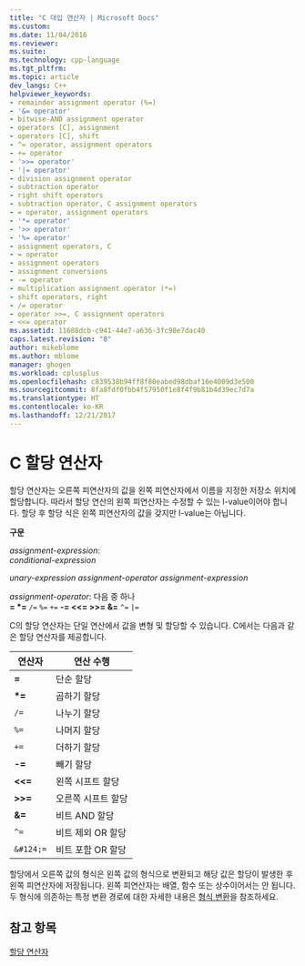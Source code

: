 ```yaml
---
title: "C 대입 연산자 | Microsoft Docs"
ms.custom: 
ms.date: 11/04/2016
ms.reviewer: 
ms.suite: 
ms.technology: cpp-language
ms.tgt_pltfrm: 
ms.topic: article
dev_langs: C++
helpviewer_keywords:
- remainder assignment operator (%=)
- '&= operator'
- bitwise-AND assignment operator
- operators [C], assignment
- operators [C], shift
- ^= operator, assignment operators
- += operator
- '>>= operator'
- '|= operator'
- division assignment operator
- subtraction operator
- right shift operators
- subtraction operator, C assignment operators
- = operator, assignment operators
- '*= operator'
- '>> operator'
- '%= operator'
- assignment operators, C
- = operator
- assignment operators
- assignment conversions
- -= operator
- multiplication assignment operator (*=)
- shift operators, right
- /= operator
- operator >>=, C assignment operators
- <<= operator
ms.assetid: 11688dcb-c941-44e7-a636-3fc98e7dac40
caps.latest.revision: "8"
author: mikeblome
ms.author: mblome
manager: ghogen
ms.workload: cplusplus
ms.openlocfilehash: c839538b94ff8f80eabed98dbaf16e4009d3e500
ms.sourcegitcommit: 8fa8fdf0fbb4f57950f1e8f4f9b81b4d39ec7d7a
ms.translationtype: HT
ms.contentlocale: ko-KR
ms.lasthandoff: 12/21/2017
---
```

# <a name="c-assignment-operators"></a>C 할당 연산자
할당 연산자는 오른쪽 피연산자의 값을 왼쪽 피연산자에서 이름을 지정한 저장소 위치에 할당합니다. 따라서 할당 연산의 왼쪽 피연산자는 수정할 수 있는 l-value이어야 합니다. 할당 후 할당 식은 왼쪽 피연산자의 값을 갖지만 l-value는 아닙니다.  
  
 **구문**  
  
 *assignment-expression*:  
 *conditional-expression*  
  
 *unary-expression assignment-operator assignment-expression*  
  
 *assignment-operator*: 다음 중 하나  
 **= \*=** `/=` `%=` `+=` **-= <\<= >>= &=** `^=` `|=`  
  
 C의 할당 연산자는 단일 연산에서 값을 변형 및 할당할 수 있습니다. C에서는 다음과 같은 할당 연산자를 제공합니다.  
  
|연산자|연산 수행|  
|--------------|-------------------------|  
|**=**|단순 할당|  
|**\*=**|곱하기 할당|  
|`/=`|나누기 할당|  
|`%=`|나머지 할당|  
|`+=`|더하기 할당|  
|**-=**|빼기 할당|  
|**<\<=**|왼쪽 시프트 할당|  
|**>>=**|오른쪽 시프트 할당|  
|**&=**|비트 AND 할당|  
|`^=`|비트 제외 OR 할당|  
|`&#124;=`|비트 포함 OR 할당|  
  
 할당에서 오른쪽 값의 형식은 왼쪽 값의 형식으로 변환되고 해당 값은 할당이 발생한 후 왼쪽 피연산자에 저장됩니다. 왼쪽 피연산자는 배열, 함수 또는 상수이어서는 안 됩니다. 두 형식에 의존하는 특정 변환 경로에 대한 자세한 내용은 [형식 변환](../c-language/type-conversions-c.md)을 참조하세요.  
  
## <a name="see-also"></a>참고 항목  
 [할당 연산자](../cpp/assignment-operators.md)